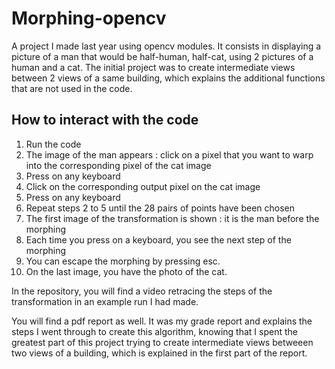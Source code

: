 # Morphing-opencv
A project I made last year using opencv modules. It consists in displaying a picture of a man that would be half-human, half-cat, using 2 pictures of a human and a cat. The initial project was to create intermediate views between 2 views of a same building, which explains the additional functions that are not used in the code.

## How to interact with the code

1. Run the code
2. The image of the man appears : click on a pixel that you want to warp into the corresponding pixel of the cat image
3. Press on any keyboard
4. Click on the corresponding output pixel on the cat image
5. Press on any keyboard
6. Repeat steps 2 to 5 until the 28 pairs of points have been chosen
7. The first image of the transformation is shown : it is the man before the morphing
8. Each time you press on a keyboard, you see the next step of the morphing
9. You can escape the morphing by pressing esc.
10. On the last image, you have the photo of the cat.

In the repository, you will find a video retracing the steps of the transformation in an example run I had made.

You will find a pdf report as well. It was my grade report and explains the steps I went through to create this algorithm, knowing that I spent the greatest part of this project trying to create intermediate views betweeen two views of a building, which is explained in the first part of the report.
